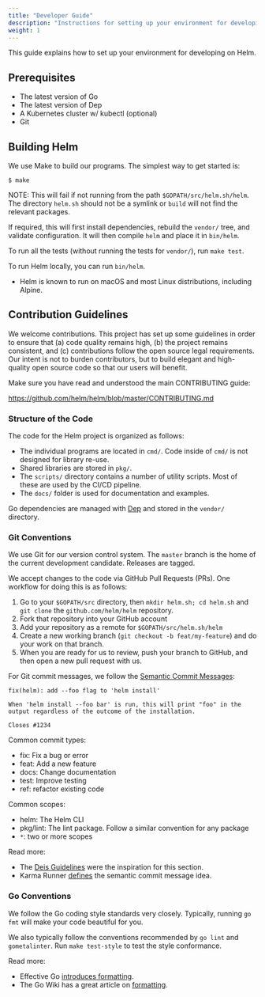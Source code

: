 ```yaml
---
title: "Developer Guide"
description: "Instructions for setting up your environment for developing Helm."
weight: 1
---
```


This guide explains how to set up your environment for developing on Helm.

## Prerequisites

- The latest version of Go
- The latest version of Dep
- A Kubernetes cluster w/ kubectl (optional)
- Git

## Building Helm

We use Make to build our programs. The simplest way to get started is:

```console
$ make
```

NOTE: This will fail if not running from the path `$GOPATH/src/helm.sh/helm`.
The directory `helm.sh` should not be a symlink or `build` will not find the
relevant packages.

If required, this will first install dependencies, rebuild the `vendor/` tree,
and validate configuration. It will then compile `helm` and place it in
`bin/helm`.

To run all the tests (without running the tests for `vendor/`), run `make test`.

To run Helm locally, you can run `bin/helm`.

- Helm is known to run on macOS and most Linux distributions, including Alpine.

## Contribution Guidelines

We welcome contributions. This project has set up some guidelines in order to
ensure that (a) code quality remains high, (b) the project remains consistent,
and (c) contributions follow the open source legal requirements. Our intent is
not to burden contributors, but to build elegant and high-quality open source
code so that our users will benefit.

Make sure you have read and understood the main CONTRIBUTING guide:

https://github.com/helm/helm/blob/master/CONTRIBUTING.md

### Structure of the Code

The code for the Helm project is organized as follows:

- The individual programs are located in `cmd/`. Code inside of `cmd/` is not
  designed for library re-use.
- Shared libraries are stored in `pkg/`.
- The `scripts/` directory contains a number of utility scripts. Most of these
  are used by the CI/CD pipeline.
- The `docs/` folder is used for documentation and examples.

Go dependencies are managed with [Dep](https://github.com/golang/dep) and stored
in the `vendor/` directory.

### Git Conventions

We use Git for our version control system. The `master` branch is the home of
the current development candidate. Releases are tagged.

We accept changes to the code via GitHub Pull Requests (PRs). One workflow for
doing this is as follows:

1. Go to your `$GOPATH/src` directory, then `mkdir helm.sh; cd helm.sh` and `git
   clone` the `github.com/helm/helm` repository.
2. Fork that repository into your GitHub account
3. Add your repository as a remote for `$GOPATH/src/helm.sh/helm`
4. Create a new working branch (`git checkout -b feat/my-feature`) and do your
   work on that branch.
5. When you are ready for us to review, push your branch to GitHub, and then
   open a new pull request with us.

For Git commit messages, we follow the [Semantic Commit
Messages](http://karma-runner.github.io/0.13/dev/git-commit-msg.html):

```
fix(helm): add --foo flag to 'helm install'

When 'helm install --foo bar' is run, this will print "foo" in the
output regardless of the outcome of the installation.

Closes #1234
```

Common commit types:

- fix: Fix a bug or error
- feat: Add a new feature
- docs: Change documentation
- test: Improve testing
- ref: refactor existing code

Common scopes:

- helm: The Helm CLI
- pkg/lint: The lint package. Follow a similar convention for any package
- `*`: two or more scopes

Read more:
- The [Deis
  Guidelines](https://github.com/deis/workflow/blob/master/src/contributing/submitting-a-pull-request.md)
  were the inspiration for this section.
- Karma Runner
  [defines](http://karma-runner.github.io/0.13/dev/git-commit-msg.html) the
  semantic commit message idea.

### Go Conventions

We follow the Go coding style standards very closely. Typically, running `go
fmt` will make your code beautiful for you.

We also typically follow the conventions recommended by `go lint` and
`gometalinter`. Run `make test-style` to test the style conformance.

Read more:

- Effective Go [introduces
  formatting](https://golang.org/doc/effective_go.html#formatting).
- The Go Wiki has a great article on
  [formatting](https://github.com/golang/go/wiki/CodeReviewComments).
